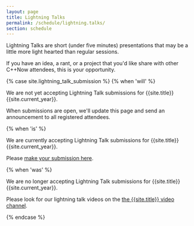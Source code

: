 ```yaml
---
layout: page
title: Lightning Talks
permalink: /schedule/lightning.talks/
section: schedule
---
```


Lightning Talks are short (under five minutes) presentations that may be a little more light hearted than regular sessions.

If you have an idea, a rant, or a project that you'd like share with other C++Now attendees, this is your opportunity.

{% case site.lightning_talk_submission %}
  {% when 'will' %}

We are not yet accepting Lightning Talk submissions for {{site.title}} {{site.current_year}}.

When submissions are open, we'll update this page and send an announcement to all registered attendees.

  {% when 'is' %}

We are currently accepting Lightning Talk submissions for {{site.title}} {{site.current_year}}.

Please [make your submission here]({{site.lightning_talk_submission_URL}}).

  {% when 'was' %}

We are no longer accepting Lightning Talk submissions for {{site.title}} {{site.current_year}}.

Please look for our lightning talk videos on the [the {{site.title}} video channel]({{site.video_channel}}).

{% endcase %}


